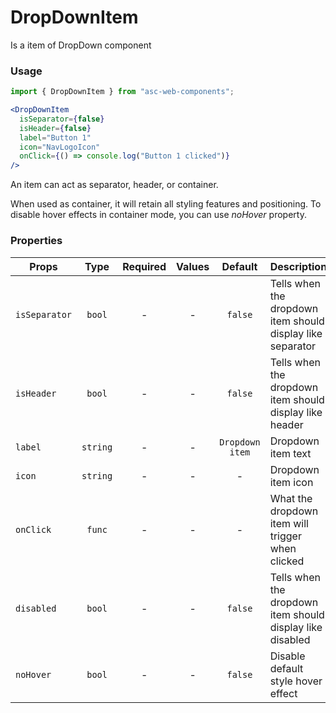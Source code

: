 # DropDownItem

Is a item of DropDown component

### Usage

```js
import { DropDownItem } from "asc-web-components";
```

```jsx
<DropDownItem
  isSeparator={false}
  isHeader={false}
  label="Button 1"
  icon="NavLogoIcon"
  onClick={() => console.log("Button 1 clicked")}
/>
```

An item can act as separator, header, or container.

When used as container, it will retain all styling features and positioning. To disable hover effects in container mode, you can use _noHover_ property.

### Properties

| Props         |   Type   | Required | Values |     Default     | Description                                                |
| ------------- | :------: | :------: | :----: | :-------------: | ---------------------------------------------------------- |
| `isSeparator` |  `bool`  |    -     |   -    |     `false`     | Tells when the dropdown item should display like separator |
| `isHeader`    |  `bool`  |    -     |   -    |     `false`     | Tells when the dropdown item should display like header    |
| `label`       | `string` |    -     |   -    | `Dropdown item` | Dropdown item text                                         |
| `icon`        | `string` |    -     |   -    |        -        | Dropdown item icon                                         |
| `onClick`     |  `func`  |    -     |   -    |        -        | What the dropdown item will trigger when clicked           |
| `disabled`    |  `bool`  |    -     |   -    |     `false`     | Tells when the dropdown item should display like disabled  |
| `noHover`     |  `bool`  |    -     |   -    |     `false`     | Disable default style hover effect                         |
